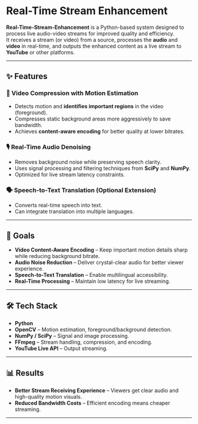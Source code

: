 # Real-Time Stream Enhancement

**Real-Time-Stream-Enhancement** is a Python-based system designed to process live audio-video streams for improved quality and efficiency.  
It receives a stream (or video) from a source, processes the **audio** and **video** in real-time, and outputs the enhanced content as a live stream to **YouTube** or other platforms.

---

## ✨ Features

### 🎥 Video Compression with Motion Estimation

- Detects motion and **identifies important regions** in the video (foreground).
- Compresses static background areas more aggressively to save bandwidth.
- Achieves **content-aware encoding** for better quality at lower bitrates.

### 🎙️ Real-Time Audio Denoising

- Removes background noise while preserving speech clarity.
- Uses signal processing and filtering techniques from **SciPy** and **NumPy**.
- Optimized for live stream latency constraints.

### 🗣️ Speech-to-Text Translation (Optional Extension)

- Converts real-time speech into text.
- Can integrate translation into multiple languages.

---

## 🚀 Goals

- **Video Content-Aware Encoding** – Keep important motion details sharp while reducing background bitrate.
- **Audio Noise Reduction** – Deliver crystal-clear audio for better viewer experience.
- **Speech-to-Text Translation** – Enable multilingual accessibility.
- **Real-Time Processing** – Maintain low latency for live streaming.

---

## 🛠️ Tech Stack

- **Python**
- **OpenCV** – Motion estimation, foreground/background detection.
- **NumPy / SciPy** – Signal and image processing.
- **FFmpeg** – Stream handling, compression, and encoding.
- **YouTube Live API** – Output streaming.

---

## 📊 Results

- **Better Stream Receiving Experience** – Viewers get clear audio and high-quality motion visuals.
- **Reduced Bandwidth Costs** – Efficient encoding means cheaper streaming.

---

